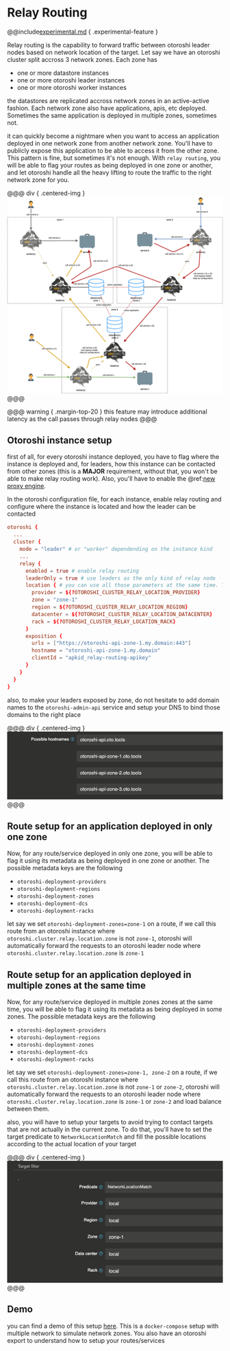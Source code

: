 # Relay Routing

@@include[experimental.md](../includes/experimental.md) { .experimental-feature }

Relay routing is the capability to forward traffic between otoroshi leader nodes based on network location of the target. Let say we have an otoroshi cluster split accross 3 network zones. Each zone has 

- one or more datastore instances
- one or more otoroshi leader instances
- one or more otoroshi worker instances

the datastores are replicated accross network zones in an active-active fashion. Each network zone also have applications, apis, etc deployed. Sometimes the same application is deployed in multiple zones, sometimes not. 

it can quickly become a nightmare when you want to access an application deployed in one network zone from another network zone. You'll have to publicly expose this application to be able to access it from the other zone. This pattern is fine, but sometimes it's not enough. With `relay routing`, you will be able to flag your routes as being deployed in one zone or another, and let otoroshi handle all the heavy lifting to route the traffic to  the right network zone for you.

@@@ div { .centered-img }
<img src="../imgs/relay.png" />
@@@


@@@ warning { .margin-top-20 }
this feature may introduce additional latency as the call passes through relay nodes
@@@

## Otoroshi instance setup

first of all, for every otoroshi instance deployed, you have to flag where the instance is deployed and, for leaders, how this instance can be contacted from other zones (this is a **MAJOR** requirement, without that, you won't be able to make relay routing work). Also, you'll have to enable the @ref:[new proxy engine](./engine.md).

In the otoroshi configuration file, for each instance, enable relay routing and configure where the instance is located and how the leader can be contacted

```conf
otoroshi {
  ...
  cluster {
    mode = "leader" # or "worker" dependending on the instance kind
    ...
    relay {
      enabled = true # enable relay routing
      leaderOnly = true # use leaders as the only kind of relay node
      location { # you can use all those parameters at the same time. There is no actual network concepts bound here, just some kind of tagging system, so you can use it as you wish
        provider = ${?OTOROSHI_CLUSTER_RELAY_LOCATION_PROVIDER}
        zone = "zone-1"
        region = ${?OTOROSHI_CLUSTER_RELAY_LOCATION_REGION}
        datacenter = ${?OTOROSHI_CLUSTER_RELAY_LOCATION_DATACENTER}
        rack = ${?OTOROSHI_CLUSTER_RELAY_LOCATION_RACK}
      }
      exposition {
        urls = ["https://otoroshi-api-zone-1.my.domain:443"]
        hostname = "otoroshi-api-zone-1.my.domain"
        clientId = "apkid_relay-routing-apikey"
      }
    }
  }
}
```

also, to make your leaders exposed by zone, do not hesitate to add domain names to the `otoroshi-admin-api` service and setup your DNS to bind those domains to the right place

@@@ div { .centered-img }
<img src="../imgs/relay-api-hostnames.png" />
@@@

## Route setup for an application deployed in only one zone

Now, for any route/service deployed in only one zone, you will be able to flag it using its metadata as being deployed in one zone or another. The possible metadata keys are the following

- `otoroshi-deployment-providers`
- `otoroshi-deployment-regions`
- `otoroshi-deployment-zones`
- `otoroshi-deployment-dcs`
- `otoroshi-deployment-racks`

let say we set `otoroshi-deployment-zones=zone-1` on a route, if we call this route from an otoroshi instance where `otoroshi.cluster.relay.location.zone` is not `zone-1`, otoroshi will automatically forward the requests to an otoroshi leader node  where `otoroshi.cluster.relay.location.zone` is `zone-1`

## Route setup for an application deployed in multiple zones at the same time

Now, for any route/service deployed in multiple zones zones at the same time, you will be able to flag it using its metadata as being deployed in some zones. The possible metadata keys are the following

- `otoroshi-deployment-providers`
- `otoroshi-deployment-regions`
- `otoroshi-deployment-zones`
- `otoroshi-deployment-dcs`
- `otoroshi-deployment-racks`

let say we set `otoroshi-deployment-zones=zone-1, zone-2` on a route, if we call this route from an otoroshi instance where `otoroshi.cluster.relay.location.zone` is not `zone-1` or `zone-2`, otoroshi will automatically forward the requests to an otoroshi leader node  where `otoroshi.cluster.relay.location.zone` is `zone-1` or `zone-2` and load balance between them.

also, you will have to setup your targets to avoid trying to contact targets that are not actually in the current zone. To do that, you'll have to set the target predicate to `NetworkLocationMatch` and fill the possible locations according to the actual location of your target

@@@ div { .centered-img }
<img src="../imgs/relay-target-filter.png" />
@@@

## Demo

you can find a demo of this setup [here](https://github.com/MAIF/otoroshi/tree/master/demos/relay). This is a `docker-compose` setup with multiple network to simulate network zones. You also have an otoroshi export to understand how to setup your routes/services
